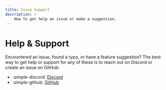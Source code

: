 ```yaml
---
title: Issue Support
description: >
    How to get help an issue or make a suggestion.
---
```


# Help & Support

Encountered an issue, found a typo, or have a feature suggestion? The best way
to get help or support for any of these is to reach out on Discord or create an
issue on GitHub:

- :simple-discord: [Discord](https://discord.gg/bJ3bHtw8wH)
- :simple-github: [GitHub](https://github.com/CollinHeist/TitleCardMaker/)
